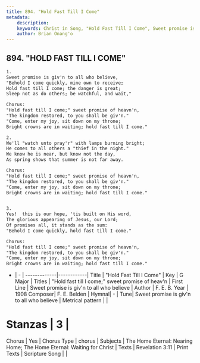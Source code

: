 ```yaml
---
title: 894. "Hold Fast Till I Come"
metadata:
    description: 
    keywords: Christ in Song, "Hold Fast Till I Come", Sweet promise is giv&#039;n to all who believe, "Hold fast till I come;" sweet promise of heav'n
    author: Brian Onang'o
---
```



## 894. "HOLD FAST TILL I COME"

```txt
1.
Sweet promise is giv'n to all who believe,
"Behold I come quickly, mine own to receive;
Hold fast till I come; the danger is great;
Sleep not as do others; be watchful, and wait,"

Chorus:
"Hold fast till I come;" sweet promise of heavn'n,
"The kingdom restored, to you shall be giv'n."
"Come, enter my joy, sit down on my throne;
Bright crowns are in waiting; hold fast till I come."

2.
We'll "watch unto pray'r" with lamps burning bright;
He comes to all others a "thief in the night."
We know he is near, but know not the day,
As spring shows that summer is not far away. 

Chorus:
"Hold fast till I come;" sweet promise of heavn'n,
"The kingdom restored, to you shall be giv'n."
"Come, enter my joy, sit down on my throne;
Bright crowns are in waiting; hold fast till I come."


3.
Yes!  this is our hope, 'tis built on His word,
The glorious appearing of Jesus, our Lord;
Of promises all, it stands as the sum:
"Behold I come quickly, hold fast till I come." 

Chorus:
"Hold fast till I come;" sweet promise of heavn'n,
"The kingdom restored, to you shall be giv'n."
"Come, enter my joy, sit down on my throne;
Bright crowns are in waiting; hold fast till I come."

```

- |   -  |
-------------|------------|
Title | "Hold Fast Till I Come" |
Key | G Major |
Titles | "Hold fast till I come;" sweet promise of heav'n |
First Line | Sweet promise is giv&#039;n to all who believe |
Author | F. E. B.
Year | 1908
Composer| F. E. Belden |
Hymnal|  - |
Tune| Sweet promise is giv&#039;n to all who believe |
Metrical pattern | |
# Stanzas | 3 |
Chorus | Yes |
Chorus Type | chorus |
Subjects | The Home Eternal: Nearing Home; The Home Eternal: Waiting for Christ |
Texts | Revelation 3:11 |
Print Texts | 
Scripture Song |  |
  
